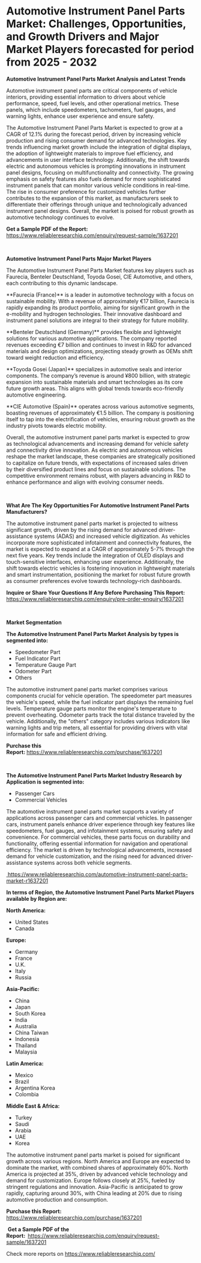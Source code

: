 <p><h1>Automotive Instrument Panel Parts Market: Challenges, Opportunities, and Growth Drivers and Major Market Players forecasted for period from 2025 - 2032</h1></p><p><strong>Automotive Instrument Panel Parts Market Analysis and Latest Trends</strong></p>
<p><p>Automotive instrument panel parts are critical components of vehicle interiors, providing essential information to drivers about vehicle performance, speed, fuel levels, and other operational metrics. These panels, which include speedometers, tachometers, fuel gauges, and warning lights, enhance user experience and ensure safety. </p><p>The Automotive Instrument Panel Parts Market is expected to grow at a CAGR of 12.1% during the forecast period, driven by increasing vehicle production and rising consumer demand for advanced technologies. Key trends influencing market growth include the integration of digital displays, the adoption of lightweight materials to improve fuel efficiency, and advancements in user interface technology. Additionally, the shift towards electric and autonomous vehicles is prompting innovations in instrument panel designs, focusing on multifunctionality and connectivity. The growing emphasis on safety features also fuels demand for more sophisticated instrument panels that can monitor various vehicle conditions in real-time. The rise in consumer preference for customized vehicles further contributes to the expansion of this market, as manufacturers seek to differentiate their offerings through unique and technologically advanced instrument panel designs. Overall, the market is poised for robust growth as automotive technology continues to evolve.</p></p>
<p><strong>Get a Sample PDF of the Report:&nbsp;</strong> <a href="https://www.reliableresearchiq.com/enquiry/request-sample/1637201?utm_campaign=2926&utm_medium=2&utm_source=Github&utm_content=ia&utm_term=23032025&utm_id=automotive-instrument-panel-parts">https://www.reliableresearchiq.com/enquiry/request-sample/1637201</a></p>
<p>&nbsp;</p>
<p><strong>Automotive Instrument Panel Parts Major Market Players</strong></p>
<p><p>The Automotive Instrument Panel Parts Market features key players such as Faurecia, Benteler Deutschland, Toyoda Gosei, CIE Automotive, and others, each contributing to this dynamic landscape.</p><p>**Faurecia (France)** is a leader in automotive technology with a focus on sustainable mobility. With a revenue of approximately €17 billion, Faurecia is rapidly expanding its product portfolio, aiming for significant growth in the e-mobility and hydrogen technologies. Their innovative dashboard and instrument panel solutions are integral to their strategy for future mobility.</p><p>**Benteler Deutschland (Germany)** provides flexible and lightweight solutions for various automotive applications. The company reported revenues exceeding €7 billion and continues to invest in R&D for advanced materials and design optimizations, projecting steady growth as OEMs shift toward weight reduction and efficiency.</p><p>**Toyoda Gosei (Japan)** specializes in automotive seals and interior components. The company’s revenue is around ¥800 billion, with strategic expansion into sustainable materials and smart technologies as its core future growth areas. This aligns with global trends towards eco-friendly automotive engineering.</p><p>**CIE Automotive (Spain)** operates across various automotive segments, boasting revenues of approximately €1.5 billion. The company is positioning itself to tap into the electrification of vehicles, ensuring robust growth as the industry pivots towards electric mobility.</p><p>Overall, the automotive instrument panel parts market is expected to grow as technological advancements and increasing demand for vehicle safety and connectivity drive innovation. As electric and autonomous vehicles reshape the market landscape, these companies are strategically positioned to capitalize on future trends, with expectations of increased sales driven by their diversified product lines and focus on sustainable solutions. The competitive environment remains robust, with players advancing in R&D to enhance performance and align with evolving consumer needs.</p></p>
<p>&nbsp;</p>
<p><strong>What Are The Key Opportunities For Automotive Instrument Panel Parts Manufacturers?</strong></p>
<p><p>The automotive instrument panel parts market is projected to witness significant growth, driven by the rising demand for advanced driver-assistance systems (ADAS) and increased vehicle digitization. As vehicles incorporate more sophisticated infotainment and connectivity features, the market is expected to expand at a CAGR of approximately 5-7% through the next five years. Key trends include the integration of OLED displays and touch-sensitive interfaces, enhancing user experience. Additionally, the shift towards electric vehicles is fostering innovation in lightweight materials and smart instrumentation, positioning the market for robust future growth as consumer preferences evolve towards technology-rich dashboards.</p></p>
<p><strong>Inquire or Share Your Questions If Any Before Purchasing This Report:</strong> <a href="https://www.reliableresearchiq.com/enquiry/pre-order-enquiry/1637201?utm_campaign=2926&utm_medium=2&utm_source=Github&utm_content=ia&utm_term=23032025&utm_id=automotive-instrument-panel-parts">https://www.reliableresearchiq.com/enquiry/pre-order-enquiry/1637201</a></p>
<p>&nbsp;</p>
<p><strong>Market Segmentation</strong></p>
<p><strong>The Automotive Instrument Panel Parts Market Analysis by types is segmented into:</strong></p>
<p><ul><li>Speedometer Part</li><li>Fuel Indicator Part</li><li>Temperature Gauge Part</li><li>Odometer Part</li><li>Others</li></ul></p>
<p><p>The automotive instrument panel parts market comprises various components crucial for vehicle operation. The speedometer part measures the vehicle's speed, while the fuel indicator part displays the remaining fuel levels. Temperature gauge parts monitor the engine's temperature to prevent overheating. Odometer parts track the total distance traveled by the vehicle. Additionally, the "others" category includes various indicators like warning lights and trip meters, all essential for providing drivers with vital information for safe and efficient driving.</p></p>
<p><strong>Purchase this Report:&nbsp;</strong><a href="https://www.reliableresearchiq.com/purchase/1637201?utm_campaign=2926&utm_medium=2&utm_source=Github&utm_content=ia&utm_term=23032025&utm_id=automotive-instrument-panel-parts">https://www.reliableresearchiq.com/purchase/1637201</a></p>
<p>&nbsp;</p>
<p><strong>The Automotive Instrument Panel Parts Market Industry Research by Application is segmented into:</strong></p>
<p><ul><li>Passenger Cars</li><li>Commercial Vehicles</li></ul></p>
<p><p>The automotive instrument panel parts market supports a variety of applications across passenger cars and commercial vehicles. In passenger cars, instrument panels enhance driver experience through key features like speedometers, fuel gauges, and infotainment systems, ensuring safety and convenience. For commercial vehicles, these parts focus on durability and functionality, offering essential information for navigation and operational efficiency. The market is driven by technological advancements, increased demand for vehicle customization, and the rising need for advanced driver-assistance systems across both vehicle segments.</p></p>
<p><a href="https://www.reliableresearchiq.com/automotive-instrument-panel-parts-market-r1637201?utm_campaign=2926&utm_medium=2&utm_source=Github&utm_content=ia&utm_term=23032025&utm_id=automotive-instrument-panel-parts">&nbsp;https://www.reliableresearchiq.com/automotive-instrument-panel-parts-market-r1637201</a></p>
<p><strong>In terms of Region, the Automotive Instrument Panel Parts Market Players available by Region are:</strong></p>
<p>
    <p> <strong> North America: </strong>
        <ul>
            <li>United States</li>
            <li>Canada</li>
        </ul>
        </p> 
    <p> <strong> Europe: </strong>
        <ul>
            <li>Germany</li>
            <li>France</li>
            <li>U.K.</li>
            <li>Italy</li>
            <li>Russia</li>
        </ul>
        </p> 
    <p> <strong> Asia-Pacific: </strong>
        <ul>
            <li>China</li>
            <li>Japan</li>
            <li>South Korea</li>
            <li>India</li>
            <li>Australia</li>
            <li>China Taiwan</li>
            <li>Indonesia</li>
            <li>Thailand</li>
            <li>Malaysia</li>
        </ul>
        </p> 
    <p> <strong> Latin America: </strong>
        <ul>
            <li>Mexico</li>
            <li>Brazil</li>
            <li>Argentina Korea</li>
            <li>Colombia</li>
        </ul>
        </p> 
    <p> <strong> Middle East & Africa: </strong>
        <ul>
            <li>Turkey</li>
            <li>Saudi</li>
            <li>Arabia</li>
            <li>UAE</li>
            <li>Korea</li>
        </ul>
    </p>
    </p>
<p><p>The automotive instrument panel parts market is poised for significant growth across various regions. North America and Europe are expected to dominate the market, with combined shares of approximately 60%. North America is projected at 35%, driven by advanced vehicle technology and demand for customization. Europe follows closely at 25%, fueled by stringent regulations and innovation. Asia-Pacific is anticipated to grow rapidly, capturing around 30%, with China leading at 20% due to rising automotive production and consumption.</p></p>
<p><strong>Purchase this Report: </strong><a href="https://www.reliableresearchiq.com/purchase/1637201?utm_campaign=2926&utm_medium=2&utm_source=Github&utm_content=ia&utm_term=23032025&utm_id=automotive-instrument-panel-parts">https://www.reliableresearchiq.com/purchase/1637201</a></p>
<p>&nbsp;<strong>Get a Sample PDF of the Report:&nbsp;&nbsp;</strong><a href="https://www.reliableresearchiq.com/enquiry/request-sample/1637201?utm_campaign=2926&utm_medium=2&utm_source=Github&utm_content=ia&utm_term=23032025&utm_id=automotive-instrument-panel-parts">https://www.reliableresearchiq.com/enquiry/request-sample/1637201</a></p>
<p><strong></strong></p>
<p>Check more reports on <a href="https://www.reliableresearchiq.com/?utm_campaign=2926&utm_medium=2&utm_source=Github&utm_content=ia&utm_term=23032025&utm_id=automotive-instrument-panel-parts">https://www.reliableresearchiq.com/</a></p>